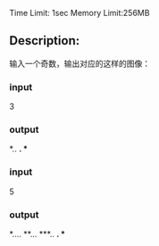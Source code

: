 Time Limit: 1sec    Memory Limit:256MB

## Description: ##
输入一个奇数，输出对应的这样的图像：


### input ###
3

### output ###
*..
**.
\***

### input ###
5

### output ###
*....
**...
***..
****.
\*****

